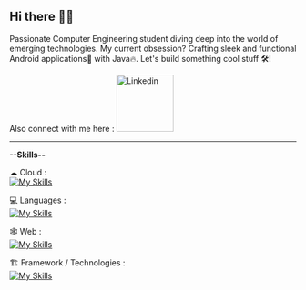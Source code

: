 ## Hi there 👋🏼

<!--
**tanmayb08/tanmayb08** is a ✨ _special_ ✨ repository because its `README.md` (this file) appears on your GitHub profile.

Here are some ideas to get you started:

- 🔭 I’m currently working on ...
- 🌱 I’m currently learning ...
- 👯 I’m looking to collaborate on ...
- 🤔 I’m looking for help with ...
- 💬 Ask me about ...
- 📫 How to reach me: ...
- 😄 Pronouns: ...
- ⚡ Fun fact: ...
-->
Passionate Computer Engineering student diving deep into the world of emerging technologies. My current obsession? Crafting sleek and functional Android applications📱 with Java🔥. Let's build something cool stuff 🛠!

Also connect with me here : <a href="https://www.linkedin.com/in/bhosale-tanmay/"><img src="https://cliply.co/wp-content/uploads/2021/02/372102050_LINKEDIN_ICON_TRANSPARENT_1080.gif" alt="Linkedin" width="100" height="100" /></a>

<hr>

**--Skills--**

☁ Cloud : <br>
[![My Skills](https://skillicons.dev/icons?i=firebase,googlecloud)](https://skillicons.dev)

💻 Languages : <br>
[![My Skills](https://skillicons.dev/icons?i=java,c,cpp,python)](https://skillicons.dev)

🕸 Web : <br>
[![My Skills](https://skillicons.dev/icons?i=django,html,css,javascript,jquery)](https://skillicons.dev)

🏗 Framework / Technologies : <br>
[![My Skills](https://skillicons.dev/icons?i=androidstudio,arduino,figma,net)](https://skillicons.dev)

